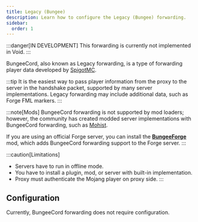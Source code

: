 ```yaml
---
title: Legacy (Bungee)
description: Learn how to configure the Legacy (Bungee) forwarding.
sidebar:
  order: 1
---
```


:::danger[IN DEVELOPMENT]
This forwarding is currently not implemented in Void.
:::

BungeeCord, also known as Legacy forwarding, is a type of forwarding player data developed by [SpigotMC](https://github.com/SpigotMC/BungeeCord).

:::tip
It is the easiest way to pass player information from the proxy to the server in the handshake packet, supported by many server implementations.
Legacy forwarding may include additional data, such as Forge FML markers.
:::

:::note[Mods]
BungeeCord forwarding is not supported by mod loaders; however, the community has created modded server implementations with BungeeCord forwarding, such as [Mohist](https://github.com/MohistMC/Mohist).

If you are using an official Forge server, you can install the [**BungeeForge**](https://github.com/caunt/BungeeForge) mod, which adds BungeeCord forwarding support to the Forge server.
:::

:::caution[Limitations]
- Servers have to run in offline mode.
- You have to install a plugin, mod, or server with built-in implementation.
- Proxy must authenticate the Mojang player on proxy side.
:::

## Configuration
Currently, BungeeCord forwarding does not require configuration.
